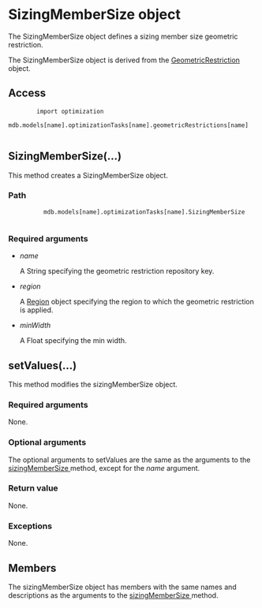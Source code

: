# SizingMemberSize object

The SizingMemberSize object defines a sizing member size geometric restriction.

The SizingMemberSize object is derived from the [GeometricRestriction](https://help.3ds.com/2022/english/DSSIMULIA_Established/SIMACAEKERRefMap/simaker-c-geometricrestrictionpyc.htm?ContextScope=all) object.

## Access

```
        import optimization
        mdb.models[name].optimizationTasks[name].geometricRestrictions[name]
      
```

## SizingMemberSize(...)



This method creates a SizingMemberSize object.



### Path

```
          mdb.models[name].optimizationTasks[name].SizingMemberSize
        
```

### Required arguments

- *name*

  A String specifying the geometric restriction repository key.

- *region*

  A [Region](https://help.3ds.com/2022/english/DSSIMULIA_Established/SIMACAEKERRefMap/simaker-c-regionpyc.htm?ContextScope=all) object specifying the region to which the geometric restriction is applied.

- *minWidth*

  A Float specifying the min width.



## setValues(...)



This method modifies the sizingMemberSize object.



### Required arguments

None.

### Optional arguments

The optional arguments to setValues are the same as the arguments to the [sizingMemberSize ](https://help.3ds.com/2022/english/DSSIMULIA_Established/SIMACAEKERRefMap/simaker-c-sizingmembersizepyc.htm?ContextScope=all#simaker-sizingmembersizesizingmembersizepyc)method, except for the *name* argument.

### Return value

None.

### Exceptions

None.



## Members

The sizingMemberSize object has members with the same names and descriptions as the arguments to the [sizingMemberSize ](https://help.3ds.com/2022/english/DSSIMULIA_Established/SIMACAEKERRefMap/simaker-c-sizingmembersizepyc.htm?ContextScope=all#simaker-sizingmembersizesizingmembersizepyc)method.
